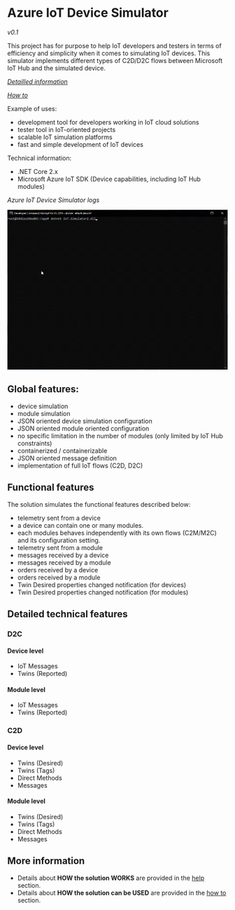 # Azure IoT Device Simulator
*v0.1*

This project has for purpose to help IoT developers and testers in terms of efficiency and simplicity when it comes to simulating IoT devices. This simulator implements different types of C2D/D2C flows between Microsoft IoT Hub and the simulated device.

[*Detailled information*](sources/IoT.Simulator2/IoT.Simulator2/docs/Help.md)

[*How to*](sources/IoT.Simulator2/IoT.Simulator2/docs/HowTo.md)

Example of uses:
 - development tool for developers working in IoT cloud solutions
 - tester tool in IoT-oriented projects
 - scalable IoT simulation platforms
 - fast and simple development of IoT devices

Technical information:
 - .NET Core 2.x
 - Microsoft Azure IoT SDK (Device capabilities, including IoT Hub modules)

*Azure IoT Device Simulator logs*

![Azure IoT Device Simulator Logs](sources/IoT.Simulator2/IoT.Simulator2/docs/images/AzureIoTDeviceSimulatorLos.gif)

## Global features:
 - device simulation
 - module simulation
 - JSON oriented device simulation configuration
 - JSON oriented module oriented configuration
 - no specific limitation in the number of modules (only limited by IoT Hub constraints)
 - containerized / containerizable
 - JSON oriented message definition
 - implementation of full IoT flows (C2D, D2C)

## Functional features

The solution simulates the functional features described below:
 - telemetry sent from a device
 - a device can contain one or many modules.
 - each modules behaves independently with its own flows (C2M/M2C) and its configuration setting.
 - telemetry sent from a module
 - messages received by a device
 - messages received by a module
 - orders received by a device
 - orders received by a module
 - Twin Desired properties changed notification (for devices)
 - Twin Desired properties changed notification (for modules)
 
## Detailed technical features
### D2C
#### Device level
 - IoT Messages
 - Twins (Reported)

#### Module level
 - IoT Messages
 - Twins (Reported)

### C2D
#### Device level
 - Twins (Desired)
 - Twins (Tags)
 - Direct Methods
 - Messages

#### Module level
 - Twins (Desired)
 - Twins (Tags)
 - Direct Methods
 - Messages

## More information

- Details about **HOW the solution WORKS** are provided in the [help](sources/IoT.Simulator2/IoT.Simulator2/docs/Help.md) section.
- Details about **HOW the solution can be USED** are provided in the [how to](sources/IoT.Simulator2/IoT.Simulator2/docs/HowTo.md) section.
